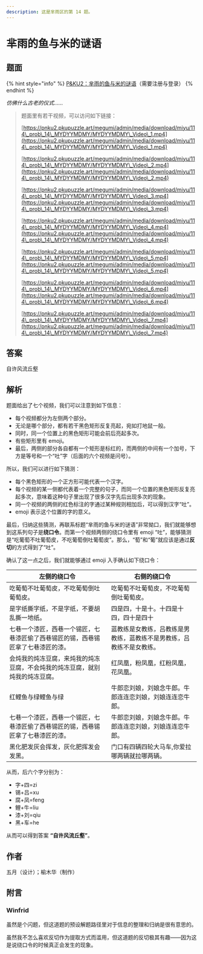 ```yaml
---
description: 这是芈雨区的第 14 题。
---
```


# 芈雨的鱼与米的谜语

## 题面

{% hint style="info" %}
[P\&KU2：芈雨的鱼与米的谜语](https://pnku2.pkupuzzle.art/#/game/miyu/prob\_14)（需要注册与登录）
{% endhint %}

_仿佛什么古老的仪式……_

> 题面里有若干视频，可以访问如下链接：
>
> [https://pnku2.pkupuzzle.art/megumi/admin/media/download/miyu/114\_prob\_14\_MYDYYMDMY/MYDYYMDMY\_Video\_1.mp4](https://pnku2.pkupuzzle.art/megumi/admin/media/download/miyu/114\_prob\_14\_MYDYYMDMY/MYDYYMDMY\_Video\_1.mp4)
>
> [https://pnku2.pkupuzzle.art/megumi/admin/media/download/miyu/114\_prob\_14\_MYDYYMDMY/MYDYYMDMY\_Video\_2.mp4](https://pnku2.pkupuzzle.art/megumi/admin/media/download/miyu/114\_prob\_14\_MYDYYMDMY/MYDYYMDMY\_Video\_2.mp4)
>
> [https://pnku2.pkupuzzle.art/megumi/admin/media/download/miyu/114\_prob\_14\_MYDYYMDMY/MYDYYMDMY\_Video\_3.mp4](https://pnku2.pkupuzzle.art/megumi/admin/media/download/miyu/114\_prob\_14\_MYDYYMDMY/MYDYYMDMY\_Video\_3.mp4)
>
> [https://pnku2.pkupuzzle.art/megumi/admin/media/download/miyu/114\_prob\_14\_MYDYYMDMY/MYDYYMDMY\_Video\_4.mp4](https://pnku2.pkupuzzle.art/megumi/admin/media/download/miyu/114\_prob\_14\_MYDYYMDMY/MYDYYMDMY\_Video\_4.mp4)
>
> [https://pnku2.pkupuzzle.art/megumi/admin/media/download/miyu/114\_prob\_14\_MYDYYMDMY/MYDYYMDMY\_Video\_5.mp4](https://pnku2.pkupuzzle.art/megumi/admin/media/download/miyu/114\_prob\_14\_MYDYYMDMY/MYDYYMDMY\_Video\_5.mp4)
>
> [https://pnku2.pkupuzzle.art/megumi/admin/media/download/miyu/114\_prob\_14\_MYDYYMDMY/MYDYYMDMY\_Video\_6.mp4](https://pnku2.pkupuzzle.art/megumi/admin/media/download/miyu/114\_prob\_14\_MYDYYMDMY/MYDYYMDMY\_Video\_6.mp4)
>
> [https://pnku2.pkupuzzle.art/megumi/admin/media/download/miyu/114\_prob\_14\_MYDYYMDMY/MYDYYMDMY\_Video\_7.mp4](https://pnku2.pkupuzzle.art/megumi/admin/media/download/miyu/114\_prob\_14\_MYDYYMDMY/MYDYYMDMY\_Video\_7.mp4)

## 答案

自许风流丘壑

## 解析

题面给出了七个视频，我们可以注意到如下信息：

* 每个视频都分为左侧两个部分。
* 无论是哪个部分，都有若干黑色矩形反复亮起，宛如打地鼠一般。
* 同时，同一个位置上的黑色矩形可能会前后亮起多次。
* 有些矩形里有 emoji。
* 最后，两侧的部分各自都有一个矩形是标红的，而两侧的中间有一个加号，下方是等号和一个“吐”字（后面的六个视频是问号）。

所以，我们可以进行如下猜测：

* 每个黑色矩形的一个正方形可能代表一个汉字。
* 每个视频的某一侧都代表着一个完整的句子，而同一个位置的黑色矩形反复亮起多次，意味着这种句子里出现了很多汉字先后出现多次的现象。
* 同一个视频的两侧的红色标注的字通过某种规则相加后，可以得到汉字“吐”。
* emoji 表示这个位置的字的意义。

最后，归纳这些猜测，再联系标题“芈雨的鱼与米的谜语”非常拗口，我们就能够想到这系列句子是**绕口令**。而第一个视频两侧的绕口令里有 emoji “吐”，能够猜测是“吃葡萄不吐葡萄皮，不吃葡萄倒吐葡萄皮”。那么，“萄”和“葡”就应该是通过**反切**的方式得到了“吐”。

确认了这一点之后，我们就能够通过 emoji 入手确认如下绕口令：

| 左侧的绕口令                                   | 右侧的绕口令                             |
| ---------------------------------------- | ---------------------------------- |
| 吃葡萄不吐葡萄皮，不吃葡萄倒吐葡萄皮。                      | 吃葡萄不吐葡萄皮，不吃葡萄倒吐葡萄皮。                |
| 是字纸撕字纸，不是字纸，不要胡乱撕一地纸。                    | 四是四，十是十。十四是十四，四十是四十                |
| 七巷一个漆匠，西巷一个锡匠，七巷漆匠偷了西巷锡匠的锡，西巷锡匠拿了七巷漆匠的漆。 | 蓝教练是女教练，吕教练是男教练，蓝教练不是男教练，吕教练不是女教练。 |
| 会炖我的炖冻豆腐，来炖我的炖冻豆腐，不会炖我的炖冻豆腐，就别炖我的炖冻豆腐。   | 红凤凰，粉凤凰，红粉凤凰，花凤凰。                  |
| 红鲤鱼与绿鲤鱼与绿                                | 牛郎恋刘娘，刘娘念牛郎。牛郎连连恋刘娘，刘娘连连恋牛郎。       |
| 七巷一个漆匠，西巷一个锡匠，七巷漆匠偷了西巷锡匠的锡，西巷锡匠拿了七巷漆匠的漆。 | 牛郎恋刘娘，刘娘念牛郎。牛郎连连恋刘娘，刘娘连连恋牛郎。       |
| 黑化肥发灰会挥发，灰化肥挥发会发黑。                       | 门口有四辆四轮大马车,你爱拉哪两辆就拉哪两辆。            |

从而，后六个字分别为：

* 字+四=zi
* 锡+吕=xu
* 腐+凤=feng
* 鲤+牛=liu
* 漆+刘=qiu
* 黑+车=he

从而可以得到答案 **“自许风流丘壑”**。

## 作者

五月（设计）；榆木华（制作）

## 附言

### Winfrid

虽然是个闪题，但这道题的预设解题路径里对于信息的整理和归纳是很有意思的。

虽然我不怎么喜欢反切作为提取方式而滥用，但这道题的反切极其有趣——因为这是说绕口令的时候真正会发生的现象。

